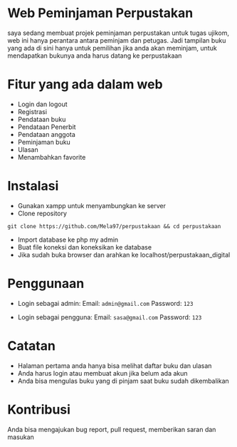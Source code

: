 # Web  Peminjaman Perpustakan

saya sedang membuat projek peminjaman perpustakan untuk tugas ujikom, web ini hanya perantara antara peminjam dan petugas. Jadi tampilan buku yang ada di sini hanya untuk pemilihan jika anda akan meminjam, untuk mendapatkan bukunya anda harus datang ke perpustakaan

# Fitur yang ada dalam web

- Login dan logout
- Registrasi
- Pendataan buku
- Pendataan Penerbit
- Pendataan anggota
- Peminjaman buku
- Ulasan
- Menambahkan favorite

# Instalasi

- Gunakan xampp untuk menyambungkan ke server
- Clone repository
```
git clone https://github.com/Mela97/perpustakaan && cd perpustakaan
```
- Import database ke php my admin
- Buat file koneksi dan koneksikan ke database
- Jika sudah buka browser dan arahkan ke localhost/perpustakaan_digital

# Penggunaan

- Login sebagai admin:
  Email: ```admin@gmail.com```
  Password: ```123```

- Login sebagai pengguna:
  Email: ```sasa@gmail.com```
  Password: ```123```

# Catatan

- Halaman pertama anda hanya bisa melihat daftar buku dan ulasan
- Anda harus login atau membuat akun jika belum ada akun
- Anda bisa mengulas buku yang di pinjam saat buku sudah dikembalikan

# Kontribusi

Anda bisa mengajukan bug report, pull request, memberikan saran dan masukan
